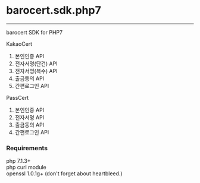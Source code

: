 # barocert.sdk.php7
---
barocert SDK for PHP7   

KakaoCert
1. 본인인증 API
2. 전자서명(단건) API
3. 전자서명(복수) API
4. 출금동의 API
5. 간편로그인 API

PassCert
1. 본인인증 API
2. 전자서명 API
3. 출금동의 API
4. 간편로그인 API

### Requirements

php 7.1.3+   
php curl module   
openssl 1.0.1g+ (don't forget about heartbleed.)   
